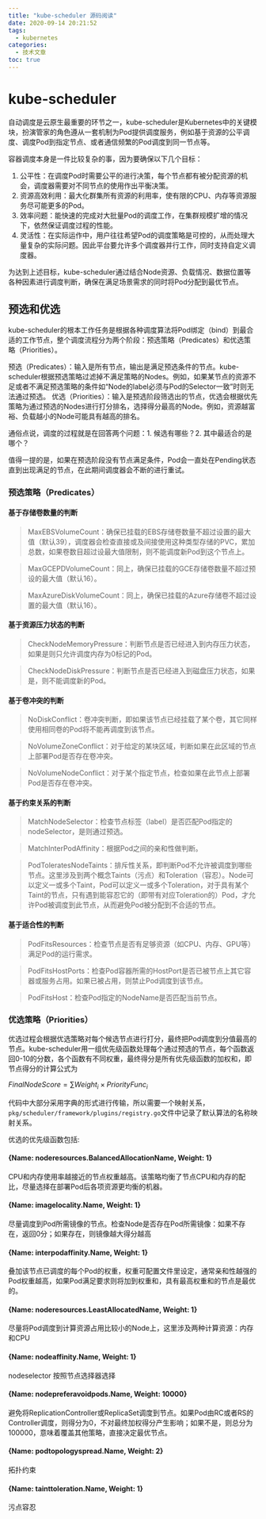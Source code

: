 ```yaml
---
title: "kube-scheduler 源码阅读"
date: 2020-09-14 20:21:52
tags:
  - kubernetes
categories:
  - 技术文章
toc: true
---
```


# kube-scheduler

自动调度是云原生最重要的环节之一，kube-scheduler是Kubernetes中的关键模块，扮演管家的角色遵从一套机制为Pod提供调度服务，例如基于资源的公平调度、调度Pod到指定节点、或者通信频繁的Pod调度到同一节点等。

<!--more-->

容器调度本身是一件比较复杂的事，因为要确保以下几个目标：

1. 公平性：在调度Pod时需要公平的进行决策，每个节点都有被分配资源的机会，调度器需要对不同节点的使用作出平衡决策。
2. 资源高效利用：最大化群集所有资源的利用率，使有限的CPU、内存等资源服务尽可能更多的Pod。
3. 效率问题：能快速的完成对大批量Pod的调度工作，在集群规模扩增的情况下，依然保证调度过程的性能。
4. 灵活性：在实际运作中，用户往往希望Pod的调度策略是可控的，从而处理大量复杂的实际问题。因此平台要允许多个调度器并行工作，同时支持自定义调度器。

为达到上述目标，kube-scheduler通过结合Node资源、负载情况、数据位置等各种因素进行调度判断，确保在满足场景需求的同时将Pod分配到最优节点。

## 预选和优选

kube-scheduler的根本工作任务是根据各种调度算法将Pod绑定（bind）到最合适的工作节点，整个调度流程分为两个阶段：预选策略（Predicates）和优选策略（Priorities）。

预选（Predicates）：输入是所有节点，输出是满足预选条件的节点。kube-scheduler根据预选策略过滤掉不满足策略的Nodes。例如，如果某节点的资源不足或者不满足预选策略的条件如“Node的label必须与Pod的Selector一致”时则无法通过预选。
优选（Priorities）：输入是预选阶段筛选出的节点，优选会根据优先策略为通过预选的Nodes进行打分排名，选择得分最高的Node。例如，资源越富裕、负载越小的Node可能具有越高的排名。

通俗点说，调度的过程就是在回答两个问题：1. 候选有哪些？2. 其中最适合的是哪个？

值得一提的是，如果在预选阶段没有节点满足条件，Pod会一直处在Pending状态直到出现满足的节点，在此期间调度器会不断的进行重试。

[pod 的创建过程]: https://chazyu.com/2020/09/08/k8s/what_happen_apply_yaml/	"pod 的创建过程"

### 预选策略（Predicates）

#### 基于存储卷数量的判断

> MaxEBSVolumeCount：确保已挂载的EBS存储卷数量不超过设置的最大值（默认39），调度器会检查直接或及间接使用这种类型存储的PVC，累加总数，如果卷数目超过设最大值限制，则不能调度新Pod到这个节点上。

> MaxGCEPDVolumeCount：同上，确保已挂载的GCE存储卷数量不超过预设的最大值（默认16）。

> MaxAzureDiskVolumeCount：同上，确保已挂载的Azure存储卷不超过设置的最大值（默认16）。

#### 基于资源压力状态的判断

> CheckNodeMemoryPressure：判断节点是否已经进入到内存压力状态，如果是则只允许调度内存为0标记的Pod。

> CheckNodeDiskPressure：判断节点是否已经进入到磁盘压力状态，如果是，则不能调度新的Pod。

#### 基于卷冲突的判断

> NoDiskConflict：卷冲突判断，即如果该节点已经挂载了某个卷，其它同样使用相同卷的Pod将不能再调度到该节点。

> NoVolumeZoneConflict：对于给定的某块区域，判断如果在此区域的节点上部署Pod是否存在卷冲突。

> NoVolumeNodeConflict：对于某个指定节点，检查如果在此节点上部署Pod是否存在卷冲突。

#### 基于约束关系的判断

> MatchNodeSelector：检查节点标签（label）是否匹配Pod指定的nodeSelector，是则通过预选。

> MatchInterPodAffinity：根据Pod之间的亲和性做判断。

> PodToleratesNodeTaints：排斥性关系，即判断Pod不允许被调度到哪些节点。这里涉及到两个概念Taints（污点）和Toleration（容忍）。Node可以定义一或多个Taint，Pod可以定义一或多个Toleration，对于具有某个Taint的节点，只有遇到能容忍它的（即带有对应Toleration的）Pod，才允许Pod被调度到此节点，从而避免Pod被分配到不合适的节点。

#### 基于适合性的判断

> PodFitsResources：检查节点是否有足够资源（如CPU、内存、GPU等）满足Pod的运行需求。

> PodFitsHostPorts：检查Pod容器所需的HostPort是否已被节点上其它容器或服务占用。如果已被占用，则禁止Pod调度到该节点。

> PodFitsHost：检查Pod指定的NodeName是否匹配当前节点。


### 优选策略（Priorities）

优选过程会根据优选策略对每个候选节点进行打分，最终把Pod调度到分值最高的节点。kube-scheduler用一组优先级函数处理每个通过预选的节点，每个函数返回0-10的分数，各个函数有不同权重，最终得分是所有优先级函数的加权和，即节点得分的计算公式为

$FinalNodeScore =\sum Weight_i \times PriorityFunc_i$

代码中大部分采用字典的形式进行传输，所以需要一个映射关系，`pkg/scheduler/framework/plugins/registry.go`文件中记录了默认算法的名称映射关系。

优选的优先级函数包括: 

#### {Name: noderesources.BalancedAllocationName, Weight: 1}

CPU和内存使用率越接近的节点权重越高。该策略均衡了节点CPU和内存的配比，尽量选择在部署Pod后各项资源更均衡的机器。

#### {Name: imagelocality.Name, Weight: 1}

尽量调度到Pod所需镜像的节点。检查Node是否存在Pod所需镜像：如果不存在，返回0分；如果存在，则镜像越大得分越高

#### {Name: interpodaffinity.Name, Weight: 1}

叠加该节点已调度的每个Pod的权重，权重可配置文件里设定，通常亲和性越强的Pod权重越高，如果Pod满足要求则将加到权重和，具有最高权重和的节点是最优的。

#### {Name: noderesources.LeastAllocatedName, Weight: 1}

尽量将Pod调度到计算资源占用比较小的Node上，这里涉及两种计算资源：内存和CPU

#### {Name: nodeaffinity.Name, Weight: 1}

nodeselector 按照节点选择器选择

#### {Name: nodepreferavoidpods.Name, Weight: 10000}

避免将ReplicationController或ReplicaSet调度到节点。如果Pod由RC或者RS的Controller调度，则得分为0，不对最终加权得分产生影响；如果不是，则总分为100000，意味着覆盖其他策略，直接决定最优节点。

#### {Name: podtopologyspread.Name, Weight: 2}

拓扑约束

#### {Name: tainttoleration.Name, Weight: 1}

污点容忍
